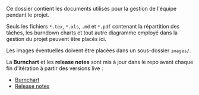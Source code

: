 Ce dossier contient les documents utilisés pour la gestion de l'équipe pendant le projet.

Seuls les fichiers `*.tex`, `*.xls`, `.md` et `*.pdf` contenant la répartition des tâches, les burndown charts et tout autre diagramme employé dans la gestion du projet peuvent être placés ici.

Les images éventuelles doivent être placées dans un sous-dossier `images/`.

La **Burnchart** et les **release notes** sont mis à jour dans le repo avant chaque fin d'itération à partir des versions live :
- [Burnchart](https://docs.google.com/spreadsheets/d/12bXow5RU9gkQfcOoKnDDmdmB5R61CNctNYThfUJOqwY)
- [Release notes](https://docs.google.com/document/d/1W12SgQSwgTy61traTH-GX-e2LJgPrlsNmA1mzezNU3M)
